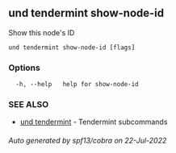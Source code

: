 ## und tendermint show-node-id

Show this node's ID

```
und tendermint show-node-id [flags]
```

### Options

```
  -h, --help   help for show-node-id
```

### SEE ALSO

* [und tendermint](und_tendermint.md)	 - Tendermint subcommands

###### Auto generated by spf13/cobra on 22-Jul-2022

